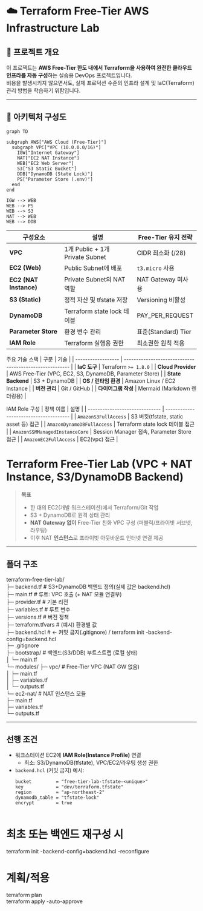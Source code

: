 # ☁️ Terraform Free-Tier AWS Infrastructure Lab

## 📖 프로젝트 개요

이 프로젝트는 **AWS Free-Tier 한도 내에서 Terraform을 사용하여 완전한 클라우드 인프라를 자동 구성**하는 실습용 DevOps 프로젝트입니다.  
비용을 발생시키지 않으면서도, 실제 프로덕션 수준의 인프라 설계 및 IaC(Terraform) 관리 방법을 학습하기 위함입니다.

---

## 🧱 아키텍처 구성도

```mermaid
graph TD

subgraph AWS["AWS Cloud (Free-Tier)"]
  subgraph VPC["VPC (10.0.0.0/16)"]
    IGW["Internet Gateway"]
    NAT["EC2 NAT Instance"]
    WEB["EC2 Web Server"]
    S3["S3 Static Bucket"]
    DDB["DynamoDB (State Lock)"]
    PS["Parameter Store (.env)"]
  end
end

IGW --> WEB
WEB --> PS
WEB --> S3
NAT --> WEB
WEB --> DDB
```

| 구성요소                   | 설명                            | Free-Tier 유지 전략   |
| ---------------------- | ----------------------------- | ----------------- |
| **VPC**                | 1개 Public + 1개 Private Subnet | CIDR 최소화 (/28)    |
| **EC2 (Web)**          | Public Subnet에 배포             | `t3.micro` 사용     |
| **EC2 (NAT Instance)** | Private Subnet의 NAT 역할        | NAT Gateway 미사용   |
| **S3 (Static)**        | 정적 자산 및 tfstate 저장            | Versioning 비활성    |
| **DynamoDB**           | Terraform state lock 테이블      | PAY_PER_REQUEST   |
| **Parameter Store**    | 환경 변수 관리                      | 표준(Standard) Tier |
| **IAM Role**           | Terraform 실행용 권한              | 최소권한 원칙 적용        |

주요 기술 스택
| 구분                 | 기술                                                      |
| ------------------ | ------------------------------------------------------- |
| **IaC 도구**         | Terraform `>= 1.8.0`                                    |
| **Cloud Provider** | AWS Free-Tier (VPC, EC2, S3, DynamoDB, Parameter Store) |
| **State Backend**  | S3 + DynamoDB                                           |
| **OS / 런타임 환경**    | Amazon Linux / EC2 Instance                             |
| **버전 관리**          | Git / GitHub                                            |
| **다이어그램 작성**       | Mermaid (Markdown 렌더링용)                                 |

IAM Role 구성
| 정책 이름                          | 설명                                     |
| ------------------------------ | -------------------------------------- |
| `AmazonS3FullAccess`           | S3 버킷(tfstate, static asset 등) 접근      |
| `AmazonDynamoDBFullAccess`     | Terraform state lock 테이블 접근            |
| `AmazonSSMManagedInstanceCore` | Session Manager 접속, Parameter Store 접근  |
| `AmazonEC2FullAccess`          | EC2(vpc) 접근                               |



# Terraform Free-Tier Lab (VPC + NAT Instance, S3/DynamoDB Backend)

> **목표**  
> - 한 대의 EC2(개발 워크스테이션)에서 Terraform/Git 작업  
> - S3 + DynamoDB로 원격 상태 관리  
> - **NAT Gateway 없이** Free-Tier 친화 VPC 구성 (퍼블릭/프라이빗 서브넷, 라우팅)  
> - 이후 NAT **인스턴스**로 프라이빗 아웃바운드 인터넷 연결 제공

---

## 폴더 구조
terraform-free-tier-lab/  
├─ backend.tf # S3+DynamoDB 백엔드 정의(실제 값은 backend.hcl)  
├─ main.tf # 루트: VPC 호출 (+ NAT 모듈 연결부)  
├─ provider.tf # 기본 리전  
├─ variables.tf # 루트 변수  
├─ versions.tf # 버전 정책  
├─ terraform.tfvars # (예시) 환경별 값  
├─ backend.hcl # ← 커밋 금지(.gitignore) / terraform init -backend-config=backend.hcl  
├─ .gitignore  
├─ bootstrap/ # 백엔드(S3/DDB) 부트스트랩 (로컬 상태)  
│ └─ main.tf  
└─ modules/ 
├─ vpc/ # Free-Tier VPC (NAT GW 없음)  
│ ├─ main.tf  
│ ├─ variables.tf   
│ └─ outputs.tf  
└─ ec2-nat/ # NAT 인스턴스 모듈  
├─ main.tf  
├─ variables.tf  
└─ outputs.tf  

---

## 선행 조건
- 워크스테이션 EC2에 **IAM Role(Instance Profile)** 연결  
  - 최소: S3/DynamoDB(tfstate), VPC/EC2/라우팅 생성 권한  
- `backend.hcl` (커밋 금지) 예시:
  ```hcl
  bucket         = "free-tier-lab-tfstate-<unique>"
  key            = "dev/terraform.tfstate"
  region         = "ap-northeast-2"
  dynamodb_table = "tfstate-lock"
  encrypt        = true


# 최초 또는 백엔드 재구성 시
terraform init -backend-config=backend.hcl -reconfigure

# 계획/적용
terraform plan  
terraform apply -auto-approve  


